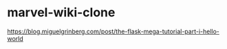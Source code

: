 # marvel-wiki-clone

https://blog.miguelgrinberg.com/post/the-flask-mega-tutorial-part-i-hello-world
